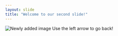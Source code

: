 ```yaml
---
layout: slide
title: "Welcome to our second slide!"
---
```

![Newly added image](https://images.unsplash.com/photo-1607853554439-0069ec0f29b6?ixlib=rb-1.2.1&ixid=MnwxMjA3fDB8MHxwaG90by1wYWdlfHx8fGVufDB8fHx8&auto=format&fit=crop&w=2727&q=80)
Use the left arrow to go back!

